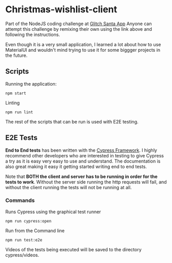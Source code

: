 # Christmas-wishlist-client

Part of the NodeJS coding challenge at [Glitch Santa App](https://glitch.com/~nodejs-santa-app)
Anyone can attempt this challenge by remixing their own using the link above and following the instructions. 

Even though it is a very small application, I learned a lot about how to use MaterialUI and wouldn't mind trying to use it for some biggger projects in the future.

## 

## Scripts
Running the application:
    
    npm start

Linting

    npm run lint

The rest of the scripts that can be run is used with E2E testing.

## E2E Tests

**End to End tests** has been written with the [Cypress Framework](https://www.cypress.io/). I highly recommend other developers who are interested in testing to give Cypress a try
as it is easy very easy to use and understand. The documentation is also great making it easy it getting started writing end to end tests.

Note that **BOTH the client and server has to be running in order for the tests to work**. Without the server side running the http requests will fail, and without the client running the tests
will not be running at all.

### Commands
Runs Cypress using the graphical test runner
    
    npm run cypress:open
    
Run from the Command line
    
    npm run test:e2e

Videos of the tests being executed will be saved to the directory cypress/videos.
